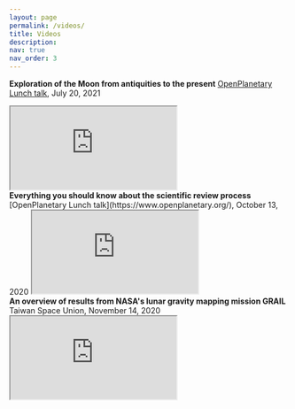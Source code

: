 ```yaml
---
layout: page
permalink: /videos/
title: Videos
description:
nav: true
nav_order: 3
---
```


<font style="color: var(--global-text-color-light)"><b>Exploration of the Moon from antiquities to the present</b></font>
[OpenPlanetary Lunch talk](https://www.openplanetary.org/), July 20, 2021
<iframe
src="https://www.youtube.com/embed/G4x-Y40kTNI">   
</iframe>

<br />
<font style="color: var(--global-text-color-light)"><b>Everything you should know about the scientific review process</b></font>
[OpenPlanetary Lunch talk](https://www.openplanetary.org/), October 13, 2020
<iframe  
src="https://www.youtube.com/embed/bD9EgpcHFOo">   
</iframe>

<br />
<font style="color: var(--global-text-color-light)"><b>An overview of results from NASA's lunar gravity mapping mission GRAIL</b></font>
Taiwan Space Union, November 14, 2020
<iframe 
src="https://www.youtube.com/embed/10UY5FyshAU">   
</iframe>
